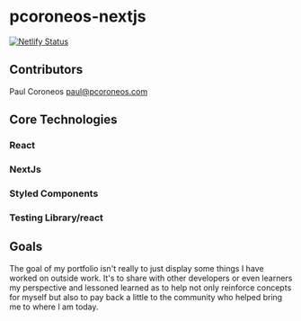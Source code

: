 # pcoroneos-nextjs

[![Netlify Status](https://api.netlify.com/api/v1/badges/76f8165d-2485-494a-aa96-af62cdfc6314/deploy-status)](https://app.netlify.com/sites/pacman326/deploys)

## Contributors

Paul Coroneos <paul@pcoroneos.com>

## Core Technologies

### React
### NextJs
### Styled Components
### Testing Library/react

## Goals

The goal of my portfolio isn't really to just display some things I have worked on outside work. It's to share with other developers or even learners my perspective and lessoned learned as to help not only reinforce concepts for myself but also to pay back a little to the community who helped bring me to where I am today.
